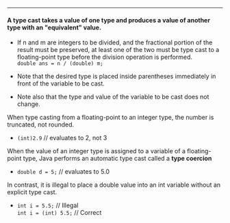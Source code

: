 
***
#### A type cast takes a value of one type and produces a value of another type with an "equivalent" value.    
* If n and m are integers to be divided, and the fractional portion of the result must be preserved, at least one of the two must be type cast to a floating-point type before the division operation is performed.   
`double ans = n / (double) m;`

* Note that the desired type is placed inside parentheses immediately in front of the variable to be cast.
* Note also that the type and value of the variable to be cast does not change.

When type casting from a floating-point to an integer type, the number is truncated, not rounded.       
* `(int)2.9` // evaluates to 2, not 3

When the value of an integer type is assigned to a variable of a floating-point type, Java performs an automatic type cast called a **type coercion**
* `double d = 5;` // evaluates to 5.0

In contrast, it is illegal to place a double value into an int variable without an explicit type cast.      
* `int i = 5.5;` // Illegal       
`int i = (int) 5.5;` // Correct      

